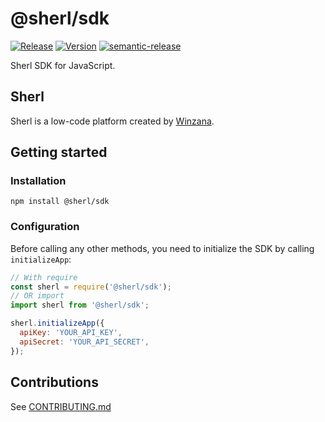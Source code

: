 # @sherl/sdk

[![Release](https://github.com/Winzana/sherl-sdk-js/workflows/Release/badge.svg?branch=master&event=push)](https://github.com/Winzana/sherl-sdk-js/actions?query=workflow%3ARelease)
[![Version](https://img.shields.io/npm/v/@sherl/sdk)](https://www.npmjs.com/package/@sherl/sdk)
[![semantic-release](https://img.shields.io/badge/%20%20%F0%9F%93%A6%F0%9F%9A%80-semantic--release-e10079.svg)](https://github.com/semantic-release/semantic-release)

Sherl SDK for JavaScript.

## Sherl

Sherl is a low-code platform created by [Winzana](https://winzana.com).

## Getting started

### Installation

```
npm install @sherl/sdk
```

### Configuration

Before calling any other methods, you need to initialize the SDK by calling `initializeApp`:

```js
// With require
const sherl = require('@sherl/sdk');
// OR import
import sherl from '@sherl/sdk';

sherl.initializeApp({
  apiKey: 'YOUR_API_KEY',
  apiSecret: 'YOUR_API_SECRET',
});
```

## Contributions

See [CONTRIBUTING.md](CONTRIBUTING.md)
